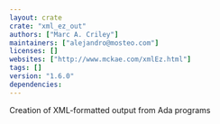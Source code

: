 ```yaml
---
layout: crate
crate: "xml_ez_out"
authors: ["Marc A. Criley"]
maintainers: ["alejandro@mosteo.com"]
licenses: []
websites: ["http://www.mckae.com/xmlEz.html"]
tags: []
version: "1.6.0"
dependencies: 
---
```

Creation of XML-formatted output from Ada programs

